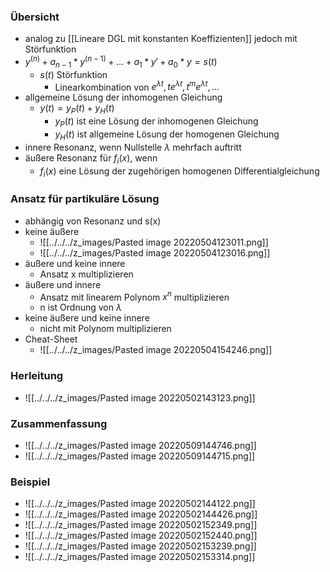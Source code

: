 ### Übersicht
+ analog zu [[Lineare DGL mit konstanten Koeffizienten]] jedoch mit Störfunktion
+ $y^{(n)}+a_{n-1}*y^{(n-1)}+...+a_1*y'+a_0*y=s(t)$
	+ $s(t)$ Störfunktion
		+ Linearkombination von $e^{\lambda t}, te^{\lambda t},t^me^{\lambda t},...$
+ allgemeine Lösung der inhomogenen Gleichung
	+ $y(t)=y_P(t)+y_H(t)$
		+ $y_P(t)$ ist eine Lösung der inhomogenen Gleichung
		+ $y_H(t)$ ist allgemeine Lösung der homogenen Gleichung
+ innere Resonanz, wenn Nullstelle $\lambda$ mehrfach auftritt
+ äußere Resonanz für $f_i(x)$, wenn
	+ $f_i(x)$ eine Lösung der zugehörigen homogenen Differentialgleichung

### Ansatz für partikuläre Lösung
+ abhängig von Resonanz und s(x)
+ keine äußere
	+ ![[../../../z_images/Pasted image 20220504123011.png]]
	+ ![[../../../z_images/Pasted image 20220504123016.png]]
+ äußere und keine innere
	+ Ansatz x multiplizieren
+ äußere und innere
	+ Ansatz mit linearem Polynom $x^n$ multiplizieren
	+ n ist Ordnung von $\lambda$
+ keine äußere und keine innere
	+ nicht mit Polynom multiplizieren
+ Cheat-Sheet
	+ ![[../../../z_images/Pasted image 20220504154246.png]]

### Herleitung
+ ![[../../../z_images/Pasted image 20220502143123.png]]

### Zusammenfassung
+ ![[../../../z_images/Pasted image 20220509144746.png]]
+ ![[../../../z_images/Pasted image 20220509144715.png]]

### Beispiel
+ ![[../../../z_images/Pasted image 20220502144122.png]]
+ ![[../../../z_images/Pasted image 20220502144426.png]]
+ ![[../../../z_images/Pasted image 20220502152349.png]]
+ ![[../../../z_images/Pasted image 20220502152440.png]]
+ ![[../../../z_images/Pasted image 20220502153239.png]]
+ ![[../../../z_images/Pasted image 20220502153314.png]]



